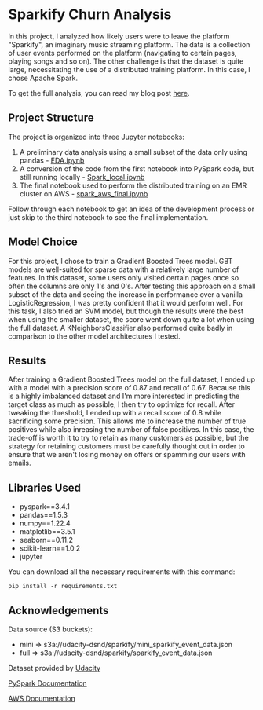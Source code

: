 # Sparkify Churn Analysis
In this project, I analyzed how likely users were to leave the platform "Sparkify", an imaginary music streaming platform. The data is a collection of user events performed on the platform (navigating to certain pages, playing songs and so on). The other challenge is that the dataset is quite large, necessitating the use of a distributed training platform. In this case, I chose Apache Spark. 

To get the full analysis, you can read my blog post [here](https://medium.com/@gkap720/how-to-predict-churn-on-your-platform-a-case-study-c394f3cc0b58).
## Project Structure
The project is organized into three Jupyter notebooks:
1. A preliminary data analysis using a small subset of the data only using pandas - [EDA.ipynb](EDA.ipynb)
2. A conversion of the code from the first notebook into PySpark code, but still running locally - [Spark_local.ipynb](Spark_local.ipynb)
3. The final notebook used to perform the distributed training on an EMR cluster on AWS - [spark_aws_final.ipynb](spark_aws_final.ipynb)

Follow through each notebook to get an idea of the development process or just skip to the third notebook to see the final implementation.

## Model Choice
For this project, I chose to train a Gradient Boosted Trees model. GBT models are well-suited for sparse data with a relatively large number of features. In this dataset, some users only visited certain pages once so often the columns are only 1's and 0's. After testing this approach on a small subset of the data and seeing the increase in performance over a vanilla LogisticRegression, I was pretty confident that it would perform well. For this task, I also tried an SVM model, but though the results were the best when using the smaller dataset, the score went down quite a lot when using the full dataset. A KNeighborsClassifier also performed quite badly in comparison to the other model architectures I tested.
## Results
After training a Gradient Boosted Trees model on the full dataset, I ended up with a model with a precision score of 0.87 and recall of 0.67. Because this is a highly imbalanced dataset and I'm more interested in predicting the target class as much as possible, I then try to optimize for recall. After tweaking the threshold, I ended up with a recall score of 0.8 while sacrificing some precision. This allows me to increase the number of true positives while also inreasing the number of false positives. In this case, the trade-off is worth it to try to retain as many customers as possible, but the strategy for retaining customers must be carefully thought out in order to ensure that we aren't losing money on offers or spamming our users with emails.
## Libraries Used
- pyspark==3.4.1
- pandas==1.5.3
- numpy==1.22.4
- matplotlib==3.5.1
- seaborn==0.11.2
- scikit-learn==1.0.2
- jupyter

You can download all the necessary requirements with this command:

`pip install -r requirements.txt`
## Acknowledgements
Data source (S3 buckets): 
- mini => s3a://udacity-dsnd/sparkify/mini_sparkify_event_data.json
- full => s3a://udacity-dsnd/sparkify/sparkify_event_data.json

Dataset provided by [Udacity](https://udacity.com)

[PySpark Documentation](https://spark.apache.org/docs/latest/api/python/index.html)

[AWS Documentation](https://docs.aws.amazon.com/)
